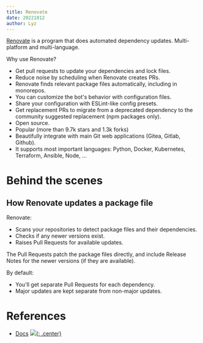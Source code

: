 ```yaml
---
title: Renovate
date: 20221012
author: Lyz
---
```


[Renovate](https://docs.renovatebot.com/) is a program that does automated
dependency updates. Multi-platform and multi-language.

Why use Renovate?

* Get pull requests to update your dependencies and lock files.
* Reduce noise by scheduling when Renovate creates PRs.
* Renovate finds relevant package files automatically, including in monorepos.
* You can customize the bot's behavior with configuration files.
* Share your configuration with ESLint-like config presets.
* Get replacement PRs to migrate from a deprecated dependency to the community
    suggested replacement (npm packages only).
* Open source.
* Popular (more than 9.7k stars and 1.3k forks)
* Beautifully integrate with main Git web applications (Gitea, Gitlab, Github).
* It supports most important languages: Python, Docker, Kubernetes, Terraform,
    Ansible, Node, ...

# Behind the scenes

## How Renovate updates a package file

Renovate:

* Scans your repositories to detect package files and their dependencies.
* Checks if any newer versions exist.
* Raises Pull Requests for available updates.

The Pull Requests patch the package files directly, and include Release Notes
for the newer versions (if they are available).

By default:

* You'll get separate Pull Requests for each dependency.
* Major updates are kept separate from non-major updates.

# References

* [Docs](https://docs.renovatebot.com/)
[![](not-by-ai.svg){: .center}](https://notbyai.fyi)
